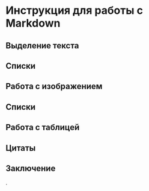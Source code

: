 # Инструкция для работы с Markdown #

## Выделение текста

## Списки

## Работа с изображением 

## Списки 

## Работа с таблицей

## Цитаты 

## Заключение

.